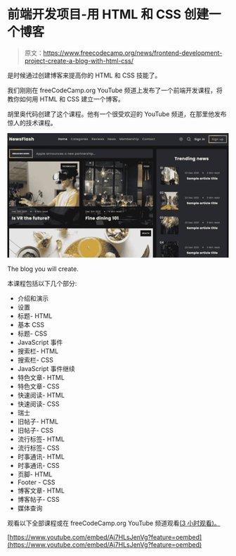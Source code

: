# 前端开发项目-用 HTML 和 CSS 创建一个博客

> 原文：<https://www.freecodecamp.org/news/frontend-development-project-create-a-blog-with-html-css/>

是时候通过创建博客来提高你的 HTML 和 CSS 技能了。

我们刚刚在 freeCodeCamp.org YouTube 频道上发布了一个前端开发课程，将教你如何用 HTML 和 CSS 建立一个博客。

胡里奥代码创建了这个课程。他有一个很受欢迎的 YouTube 频道，在那里他发布惊人的技术课程。

![thumbnail](img/25c59d91cd9b64941381acbde1f201f9.png)

The blog you will create.

本课程包括以下几个部分:

*   介绍和演示
*   设置
*   标题- HTML
*   基本 CSS
*   标题- CSS
*   JavaScript 事件
*   搜索栏- HTML
*   搜索栏- CSS
*   JavaScript 事件继续
*   特色文章- HTML
*   特色文章- CSS
*   快速阅读- HTML
*   快速阅读- CSS
*   瑞士
*   旧帖子- HTML
*   旧帖子- CSS
*   流行标签- HTML
*   流行标签- CSS
*   时事通讯- HTML
*   时事通讯- CSS
*   页脚- HTML
*   Footer - CSS
*   博客文章- HTML
*   博客帖子- CSS
*   媒体查询

观看以下全部课程或在 freeCodeCamp.org YouTube 频道观看[(3 小时观看)。](https://youtu.be/Aj7HLsJenVg)

[https://www.youtube.com/embed/Aj7HLsJenVg?feature=oembed](https://www.youtube.com/embed/Aj7HLsJenVg?feature=oembed)